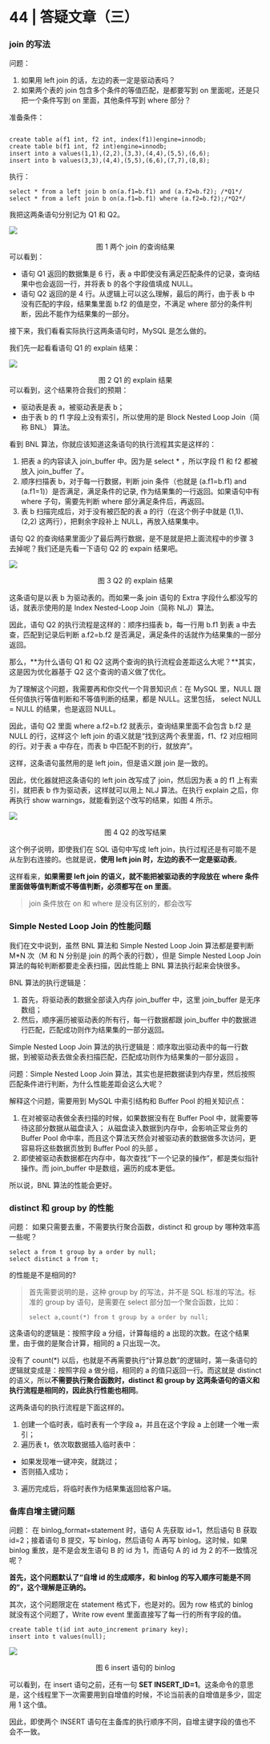 # 44 | 答疑文章（三）

###  join 的写法 

问题：

1. 如果用 left join 的话，左边的表一定是驱动表吗？ 
2. 如果两个表的 join 包含多个条件的等值匹配，是都要写到 on 里面呢，还是只把一个条件写到 on 里面，其他条件写到 where 部分？

准备条件：

```mysql

create table a(f1 int, f2 int, index(f1))engine=innodb;
create table b(f1 int, f2 int)engine=innodb;
insert into a values(1,1),(2,2),(3,3),(4,4),(5,5),(6,6);
insert into b values(3,3),(4,4),(5,5),(6,6),(7,7),(8,8);
```

执行：

```mysql
select * from a left join b on(a.f1=b.f1) and (a.f2=b.f2); /*Q1*/
select * from a left join b on(a.f1=b.f1) where (a.f2=b.f2);/*Q2*/
```

我把这两条语句分别记为 Q1 和 Q2。 

![](https://raw.githubusercontent.com/dddygin/intentional-learning/master/blog/images/mysql45/picture/mysql45-44-01.png)

<center> 图 1 两个 join 的查询结果 </center>
可以看到：

-  语句 Q1 返回的数据集是 6 行，表 a 中即使没有满足匹配条件的记录，查询结果中也会返回一行，并将表 b 的各个字段值填成 NULL。 
-  语句 Q2 返回的是 4 行。从逻辑上可以这么理解，最后的两行，由于表 b 中没有匹配的字段，结果集里面 b.f2 的值是空，不满足 where 部分的条件判断，因此不能作为结果集的一部分。 

接下来，我们看看实际执行这两条语句时，MySQL 是怎么做的。 

我们先一起看看语句 Q1 的 explain 结果： 

![](https://raw.githubusercontent.com/dddygin/intentional-learning/master/blog/images/mysql45/picture/mysql45-44-02.png)

<center> 图 2 Q1 的 explain 结果 </center>
可以看到，这个结果符合我们的预期： 

- 驱动表是表 a，被驱动表是表 b； 
- 由于表 b 的 f1 字段上没有索引，所以使用的是 Block Nested Loop Join（简称 BNL） 算法。 

 看到 BNL 算法，你就应该知道这条语句的执行流程其实是这样的： 

 1. 把表 a 的内容读入 join_buffer 中。因为是 select * ，所以字段 f1 和 f2 都被放入 join_buffer 了。 
 2. 顺序扫描表 b，对于每一行数据，判断 join 条件（也就是 (a.f1=b.f1) and (a.f1=1)）是否满足，满足条件的记录, 作为结果集的一行返回。如果语句中有 where 子句，需要先判断 where 部分满足条件后，再返回。 
  3. 表 b 扫描完成后，对于没有被匹配的表 a 的行（在这个例子中就是 (1,1)、(2,2) 这两行），把剩余字段补上 NULL，再放入结果集中。

语句 Q2 的查询结果里面少了最后两行数据，是不是就是把上面流程中的步骤 3 去掉呢？我们还是先看一下语句 Q2 的 expain 结果吧。

![](https://raw.githubusercontent.com/dddygin/intentional-learning/master/blog/images/mysql45/picture/mysql45-44-03.png)

<center> 图 3 Q2 的 explain 结果 </center>

这条语句是以表 b 为驱动表的。而如果一条 join 语句的 Extra 字段什么都没写的话，就表示使用的是 Index Nested-Loop Join（简称 NLJ）算法。

因此，语句 Q2 的执行流程是这样的：顺序扫描表 b，每一行用 b.f1 到表 a 中去查，匹配到记录后判断 a.f2=b.f2 是否满足，满足条件的话就作为结果集的一部分返回。 

那么，**为什么语句 Q1 和 Q2 这两个查询的执行流程会差距这么大呢？**其实，这是因为优化器基于 Q2 这个查询的语义做了优化。

为了理解这个问题，我需要再和你交代一个背景知识点：在 MySQL 里，NULL 跟任何值执行等值判断和不等值判断的结果，都是 NULL。这里包括， select NULL = NULL 的结果，也是返回 NULL。

因此，语句 Q2 里面 where a.f2=b.f2 就表示，查询结果里面不会包含 b.f2 是 NULL 的行，这样这个 left join 的语义就是“找到这两个表里面，f1、f2 对应相同的行。对于表 a 中存在，而表 b 中匹配不到的行，就放弃”。

这样，这条语句虽然用的是 left join，但是语义跟 join 是一致的。 

因此，优化器就把这条语句的 left join 改写成了 join，然后因为表 a 的 f1 上有索引，就把表 b 作为驱动表，这样就可以用上 NLJ 算法。在执行 explain 之后，你再执行 show warnings，就能看到这个改写的结果，如图 4 所示。 

![](https://raw.githubusercontent.com/dddygin/intentional-learning/master/blog/images/mysql45/picture/mysql45-44-04.png)

<center> 图 4 Q2 的改写结果 </center>

 这个例子说明，即使我们在 SQL 语句中写成 left join，执行过程还是有可能不是从左到右连接的。也就是说，**使用 left join 时，左边的表不一定是驱动表**。 

 这样看来，**如果需要 left join 的语义，就不能把被驱动表的字段放在 where 条件里面做等值判断或不等值判断，必须都写在 on 里面**。 

>  join 条件放在 on 和 where 是没有区别的，都会改写 

###  Simple Nested Loop Join 的性能问题 

 我们在文中说到，虽然 BNL 算法和 Simple Nested Loop Join 算法都是要判断 M*N 次（M 和 N 分别是 join 的两个表的行数），但是 Simple Nested Loop Join 算法的每轮判断都要走全表扫描，因此性能上 BNL 算法执行起来会快很多。 

 BNL 算法的执行逻辑是： 

1.  首先，将驱动表的数据全部读入内存 join_buffer 中，这里 join_buffer 是无序数组； 
2.  然后，顺序遍历被驱动表的所有行，每一行数据都跟 join_buffer 中的数据进行匹配，匹配成功则作为结果集的一部分返回。 

 Simple Nested Loop Join 算法的执行逻辑是：顺序取出驱动表中的每一行数据，到被驱动表去做全表扫描匹配，匹配成功则作为结果集的一部分返回 。

问题：Simple Nested Loop Join 算法，其实也是把数据读到内存里，然后按照匹配条件进行判断，为什么性能差距会这么大呢？ 

 解释这个问题，需要用到 MySQL 中索引结构和 Buffer Pool 的相关知识点： 

1. 在对被驱动表做全表扫描的时候，如果数据没有在 Buffer Pool 中，就需要等待这部分数据从磁盘读入； 从磁盘读入数据到内存中，会影响正常业务的 Buffer Pool 命中率，而且这个算法天然会对被驱动表的数据做多次访问，更容易将这些数据页放到 Buffer Pool 的头部 。
2.  即使被驱动表数据都在内存中，每次查找“下一个记录的操作”，都是类似指针操作。而 join_buffer 中是数组，遍历的成本更低。 

 所以说，BNL 算法的性能会更好。 

### distinct 和 group by 的性能 

问题： 如果只需要去重，不需要执行聚合函数，distinct 和 group by 哪种效率高一些呢？ 

```mysql
select a from t group by a order by null;
select distinct a from t;
```

 的性能是不是相同的? 

> 首先需要说明的是，这种 group by 的写法，并不是 SQL 标准的写法。标准的 group by 语句，是需要在 select 部分加一个聚合函数，比如： 
>
> ```mysql
> select a,count(*) from t group by a order by null;
> ```
>
> 

这条语句的逻辑是：按照字段 a 分组，计算每组的 a 出现的次数。在这个结果里，由于做的是聚合计算，相同的 a 只出现一次。 

 没有了 count(*) 以后，也就是不再需要执行“计算总数”的逻辑时，第一条语句的逻辑就变成是：按照字段 a 做分组，相同的 a 的值只返回一行。而这就是 distinct 的语义，所以**不需要执行聚合函数时，distinct 和 group by 这两条语句的语义和执行流程是相同的，因此执行性能也相同**。 

 这两条语句的执行流程是下面这样的。 

1.  创建一个临时表，临时表有一个字段 a，并且在这个字段 a 上创建一个唯一索引； 
2.  遍历表 t，依次取数据插入临时表中： 
   -  如果发现唯一键冲突，就跳过； 
   -  否则插入成功； 
3.  遍历完成后，将临时表作为结果集返回给客户端。 

###  备库自增主键问题 

问题： 在 binlog_format=statement 时，语句 A 先获取 id=1，然后语句 B 获取 id=2；接着语句 B 提交，写 binlog，然后语句 A 再写 binlog。这时候，如果 binlog 重放，是不是会发生语句 B 的 id 为 1，而语句 A 的 id 为 2 的不一致情况呢？ 

**首先，这个问题默认了“自增 id 的生成顺序，和 binlog 的写入顺序可能是不同的”，这个理解是正确的。** 

其次，这个问题限定在 statement 格式下，也是对的。因为 row 格式的 binlog 就没有这个问题了，Write row event 里面直接写了每一行的所有字段的值。

```mysql
create table t(id int auto_increment primary key);
insert into t values(null);
```

![](https://raw.githubusercontent.com/dddygin/intentional-learning/master/blog/images/mysql45/picture/mysql45-44-05.png)

<center> 图 6 insert 语句的 binlog </center>

可以看到，在 insert 语句之前，还有一句 **SET INSERT_ID=1**。这条命令的意思是，这个线程里下一次需要用到自增值的时候，不论当前表的自增值是多少，固定用 1 这个值。 

因此，即使两个 INSERT 语句在主备库的执行顺序不同，自增主键字段的值也不会不一致。 
